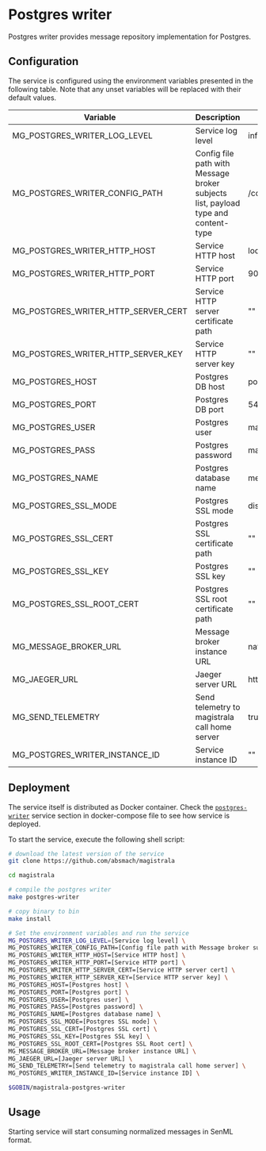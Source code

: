 # Postgres writer

Postgres writer provides message repository implementation for Postgres.

## Configuration

The service is configured using the environment variables presented in the
following table. Note that any unset variables will be replaced with their
default values.

| Variable                            | Description                                                                       | Default                       |
| ----------------------------------- | --------------------------------------------------------------------------------- | ----------------------------- |
| MG_POSTGRES_WRITER_LOG_LEVEL        | Service log level                                                                 | info                          |
| MG_POSTGRES_WRITER_CONFIG_PATH      | Config file path with Message broker subjects list, payload type and content-type | /config.toml                  |
| MG_POSTGRES_WRITER_HTTP_HOST        | Service HTTP host                                                                 | localhost                     |
| MG_POSTGRES_WRITER_HTTP_PORT        | Service HTTP port                                                                 | 9010                          |
| MG_POSTGRES_WRITER_HTTP_SERVER_CERT | Service HTTP server certificate path                                              | ""                            |
| MG_POSTGRES_WRITER_HTTP_SERVER_KEY  | Service HTTP server key                                                           | ""                            |
| MG_POSTGRES_HOST                    | Postgres DB host                                                                  | postgres                      |
| MG_POSTGRES_PORT                    | Postgres DB port                                                                  | 5432                          |
| MG_POSTGRES_USER                    | Postgres user                                                                     | magistrala                    |
| MG_POSTGRES_PASS                    | Postgres password                                                                 | magistrala                    |
| MG_POSTGRES_NAME                    | Postgres database name                                                            | messages                      |
| MG_POSTGRES_SSL_MODE                | Postgres SSL mode                                                                 | disabled                      |
| MG_POSTGRES_SSL_CERT                | Postgres SSL certificate path                                                     | ""                            |
| MG_POSTGRES_SSL_KEY                 | Postgres SSL key                                                                  | ""                            |
| MG_POSTGRES_SSL_ROOT_CERT           | Postgres SSL root certificate path                                                | ""                            |
| MG_MESSAGE_BROKER_URL               | Message broker instance URL                                                       | nats://localhost:4222         |
| MG_JAEGER_URL                       | Jaeger server URL                                                                 | http://jaeger:4318/v1/traces |
| MG_SEND_TELEMETRY                   | Send telemetry to magistrala call home server                                     | true                          |
| MG_POSTGRES_WRITER_INSTANCE_ID      | Service instance ID                                                               | ""                            |

## Deployment

The service itself is distributed as Docker container. Check the [`postgres-writer`](https://github.com/absmach/magistrala/blob/main/docker/addons/postgres-writer/docker-compose.yml#L34-L59) service section in docker-compose file to see how service is deployed.

To start the service, execute the following shell script:

```bash
# download the latest version of the service
git clone https://github.com/absmach/magistrala

cd magistrala

# compile the postgres writer
make postgres-writer

# copy binary to bin
make install

# Set the environment variables and run the service
MG_POSTGRES_WRITER_LOG_LEVEL=[Service log level] \
MG_POSTGRES_WRITER_CONFIG_PATH=[Config file path with Message broker subjects list, payload type and content-type] \
MG_POSTGRES_WRITER_HTTP_HOST=[Service HTTP host] \
MG_POSTGRES_WRITER_HTTP_PORT=[Service HTTP port] \
MG_POSTGRES_WRITER_HTTP_SERVER_CERT=[Service HTTP server cert] \
MG_POSTGRES_WRITER_HTTP_SERVER_KEY=[Service HTTP server key] \
MG_POSTGRES_HOST=[Postgres host] \
MG_POSTGRES_PORT=[Postgres port] \
MG_POSTGRES_USER=[Postgres user] \
MG_POSTGRES_PASS=[Postgres password] \
MG_POSTGRES_NAME=[Postgres database name] \
MG_POSTGRES_SSL_MODE=[Postgres SSL mode] \
MG_POSTGRES_SSL_CERT=[Postgres SSL cert] \
MG_POSTGRES_SSL_KEY=[Postgres SSL key] \
MG_POSTGRES_SSL_ROOT_CERT=[Postgres SSL Root cert] \
MG_MESSAGE_BROKER_URL=[Message broker instance URL] \
MG_JAEGER_URL=[Jaeger server URL] \
MG_SEND_TELEMETRY=[Send telemetry to magistrala call home server] \
MG_POSTGRES_WRITER_INSTANCE_ID=[Service instance ID] \

$GOBIN/magistrala-postgres-writer
```

## Usage

Starting service will start consuming normalized messages in SenML format.
